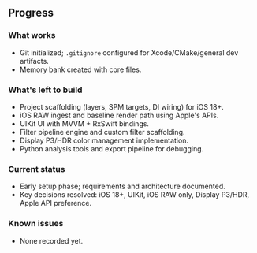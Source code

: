 ## Progress

### What works
- Git initialized; `.gitignore` configured for Xcode/CMake/general dev artifacts.
- Memory bank created with core files.

### What's left to build
- Project scaffolding (layers, SPM targets, DI wiring) for iOS 18+.
- iOS RAW ingest and baseline render path using Apple's APIs.
- UIKit UI with MVVM + RxSwift bindings.
- Filter pipeline engine and custom filter scaffolding.
- Display P3/HDR color management implementation.
- Python analysis tools and export pipeline for debugging.

### Current status
- Early setup phase; requirements and architecture documented.
- Key decisions resolved: iOS 18+, UIKit, iOS RAW only, Display P3/HDR, Apple API preference.

### Known issues
- None recorded yet.


